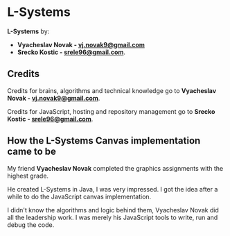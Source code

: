 # L-Systems

**L-Systems** by:

- **Vyacheslav Novak - vj.novak9@gmail.com**
- **Srecko Kostic - srele96@gmail.com**.

## Credits

Credits for brains, algorithms and technical knowledge go to **Vyacheslav Novak - vj.novak9@gmail.com**.

Credits for JavaScript, hosting and repository management go to **Srecko Kostic - srele96@gmail.com**.

## How the L-Systems Canvas implementation came to be

My friend **Vyacheslav Novak** completed the graphics assignments with the highest grade.

He created L-Systems in Java, I was very impressed. I got the idea after a while to do the JavaScript canvas implementation.

I didn't know the algorithms and logic behind them, Vyacheslav Novak did all the leadership work. I was merely his JavaScript tools to write, run and debug the code.
